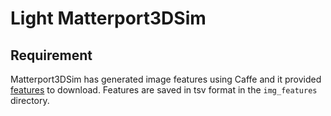 # Light Matterport3DSim
## Requirement
Matterport3DSim has generated image features using Caffe and it provided [features](https://github.com/peteanderson80/Matterport3DSimulator/tree/589d091b111333f9e9f9d6cfd021b2eb68435925#precomputing-resnet-image-features) to download.
Features are saved in tsv format in the `img_features` directory.
